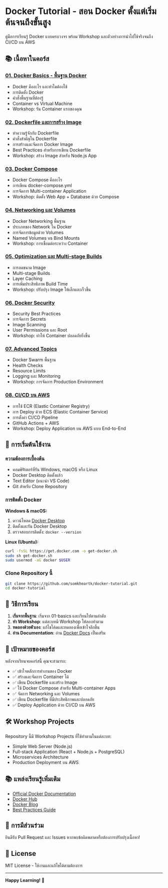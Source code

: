 # Docker Tutorial - สอน Docker ตั้งแต่เริ่มต้นจนถึงขั้นสูง

คู่มือการเรียนรู้ Docker แบบครบวงจร พร้อม Workshop และตัวอย่างการนำไปใช้จริงจนถึง CI/CD บน AWS

## 📚 เนื้อหาในคอร์ส

### [01. Docker Basics - พื้นฐาน Docker](./01-basics/README.md)
- Docker คืออะไร และทำไมต้องใช้
- การติดตั้ง Docker
- คำสั่งพื้นฐานที่ต้องรู้
- Container vs Virtual Machine
- Workshop: รัน Container แรกของคุณ

### [02. Dockerfile และการสร้าง Image](./02-dockerfile/README.md)
- ทำความรู้จักกับ Dockerfile
- คำสั่งสำคัญใน Dockerfile
- การสร้างและจัดการ Docker Image
- Best Practices สำหรับการเขียน Dockerfile
- Workshop: สร้าง Image สำหรับ Node.js App

### [03. Docker Compose](./03-docker-compose/README.md)
- Docker Compose คืออะไร
- การเขียน docker-compose.yml
- การจัดการ Multi-container Application
- Workshop: ติดตั้ง Web App + Database ด้วย Compose

### [04. Networking และ Volumes](./04-networking-volumes/README.md)
- Docker Networking พื้นฐาน
- ประเภทของ Network ใน Docker
- การจัดการข้อมูลด้วย Volumes
- Named Volumes vs Bind Mounts
- Workshop: การเชื่อมต่อระหว่าง Container

### [05. Optimization และ Multi-stage Builds](./05-optimization/README.md)
- การลดขนาด Image
- Multi-stage Builds
- Layer Caching
- การเพิ่มประสิทธิภาพ Build Time
- Workshop: ปรับปรุง Image ให้เล็กและเร็วขึ้น

### [06. Docker Security](./06-security/README.md)
- Security Best Practices
- การจัดการ Secrets
- Image Scanning
- User Permissions และ Root
- Workshop: ทำให้ Container ปลอดภัยยิ่งขึ้น

### [07. Advanced Topics](./07-advanced/README.md)
- Docker Swarm พื้นฐาน
- Health Checks
- Resource Limits
- Logging และ Monitoring
- Workshop: การจัดการ Production Environment

### [08. CI/CD บน AWS](./08-cicd-aws/README.md)
- การใช้ ECR (Elastic Container Registry)
- การ Deploy ด้วย ECS (Elastic Container Service)
- การตั้งค่า CI/CD Pipeline
- GitHub Actions + AWS
- Workshop: Deploy Application บน AWS แบบ End-to-End

## 🚀 การเริ่มต้นใช้งาน

### ความต้องการเบื้องต้น
- คอมพิউเตอร์ที่รัน Windows, macOS หรือ Linux
- Docker Desktop ติดตั้งแล้ว
- Text Editor (แนะนำ VS Code)
- Git สำหรับ Clone Repository

### การติดตั้ง Docker

**Windows & macOS:**
1. ดาวน์โหลด [Docker Desktop](https://www.docker.com/products/docker-desktop)
2. ติดตั้งและรัน Docker Desktop
3. ตรวจสอบการติดตั้ง: `docker --version`

**Linux (Ubuntu):**
```bash
curl -fsSL https://get.docker.com -o get-docker.sh
sudo sh get-docker.sh
sudo usermod -aG docker $USER
```

### Clone Repository นี้
```bash
git clone https://github.com/somkheartk/docker-tutorial.git
cd docker-tutorial
```

## 📖 วิธีการเรียน

1. **เริ่มจากพื้นฐาน**: เริ่มจาก 01-basics และเรียนไปตามลำดับ
2. **ทำ Workshop**: แต่ละบทมี Workshop ให้ลองทำตาม
3. **ทดลองด้วยตัวเอง**: แก้ไขโค้ดและทดลองเพื่อเข้าใจลึกขึ้น
4. **อ่าน Documentation**: อ่าน [Docker Docs](https://docs.docker.com/) เป็นเสริม

## 🎯 เป้าหมายของคอร์ส

หลังจากเรียนจบคอร์สนี้ คุณจะสามารถ:
- ✅ เข้าใจหลักการทำงานของ Docker
- ✅ สร้างและจัดการ Container ได้
- ✅ เขียน Dockerfile และสร้าง Image
- ✅ ใช้ Docker Compose สำหรับ Multi-container Apps
- ✅ จัดการ Networking และ Volumes
- ✅ เขียน Dockerfile ที่มีประสิทธิภาพและปลอดภัย
- ✅ Deploy Application ด้วย CI/CD บน AWS

## 🛠️ Workshop Projects

Repository นี้มี Workshop Projects ที่ใช้ทำตามในแต่ละบท:
- Simple Web Server (Node.js)
- Full-stack Application (React + Node.js + PostgreSQL)
- Microservices Architecture
- Production Deployment บน AWS

## 📚 แหล่งเรียนรู้เพิ่มเติม

- [Official Docker Documentation](https://docs.docker.com/)
- [Docker Hub](https://hub.docker.com/)
- [Docker Blog](https://www.docker.com/blog/)
- [Best Practices Guide](https://docs.docker.com/develop/dev-best-practices/)

## 🤝 การมีส่วนร่วม

ยินดีรับ Pull Request และ Issues หากพบข้อผิดพลาดหรือต้องการปรับปรุงเนื้อหา!

## 📝 License

MIT License - ใช้งานและแก้ไขได้ตามต้องการ

---

**Happy Learning! 🐳**